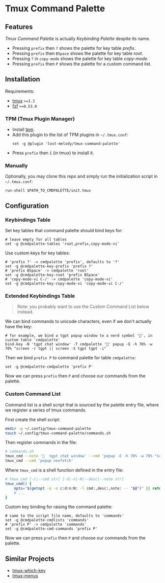 # Tmux Command Palette

## Features

_Tmux Command Palette_ is actually _Keybinding Palette_ despite its name.

- Pressing `prefix` then `?` shows the palette for key table _prefix_.
- Pressing `prefix` then `BSpace` shows the palette for key table _root_.
- Pressing `?` in `copy-mode` shows the palette for key table _copy-mode_.
- Pressing `prefix` then `P` shows the palette for a custom command list.

## Installation

Requirements:

- [tmux](https://github.com/tmux/tmux) `>=3.3`
- [fzf](https://github.com/junegunn/fzf) `>=0.53.0`

### TPM (Tmux Plugin Manager)

- Install [tpm](https://github.com/tmux-plugins/tpm).
- Add this plugin to the list of TPM plugins in `~/.tmux.conf`:
  ```tmux
  set -g @plugin 'lost-melody/tmux-command-palette'
  ```
- Press `prefix` then `I` (in tmux) to install it.

### Manually

Optionally, you may clone this repo and simply run the initialization script in `~/.tmux.conf`:

```tmux
run-shell $PATH_TO_CMDPALETTE/init.tmux
```

## Configuration

### Keybindings Table

Set key tables that command palette should bind keys for:

```tmux
# leave empty for all tables
set -g @cmdpalette-tables 'root,prefix,copy-mode-vi'
```

Use custom keys for key tables:

```tmux
# 'prefix ?' -> cmdpalette 'prefix', defaults to '?'
set -g @cmdpalette-key-prefix 'prefix ?'
# 'prefix BSpace' -> cmdpalette 'root'
set -g @cmdpalette-key-root 'prefix BSpace'
# 'copy-mode-vi C-/' -> cmdpalette 'copy-mode-vi'
set -g @cmdpalette-key-copy-mode-vi 'copy-mode-vi C-/'
```

### Extended Keybindings Table

> Note: you probably want to use the Custom Command List below instead.

We can bind commands to unicode characters, even if we don't actually have the key:

```tmux
# for example, we bind a tgpt popup window to a nerd symbol '', in custom table 'cmdpalette'
bind-key -N 'tgpt chat window' -T cmdpalette '' popup -E -h 70% -w 70% "screen -r tgpt || screen -S tgpt tgpt -i"
```

Then we bind `prefix P` to command palette for table `cmdpalette`:

```tmux
set -g @cmdpalette-cmdpalette 'prefix P'
```

Now we can press `prefix` then `P` and choose our commands from the palette.

### Custom Command List

Command list is a shell script that is sourced by the palette entry file, where we register a series of tmux commands.

First create the shell script:

```sh
mkdir -p ~/.config/tmux-command-palette
touch ~/.config/tmux-command-palette/commands.sh
```

Then register commands in the file:

```sh
# commands.sh
tmux_cmd --note '  tgpt chat window' --cmd 'popup -E -h 70% -w 70% "screen -r tgpt || screen -S tgpt tgpt -i"'
tmux_cmd --cmd 'popup neofetch'
```

Where `tmux_cmd` is a shell function defined in the entry file:

```sh
# tmux_cmd [-c|--cmd str] [-d|-n|-N|--desc|--note str]
tmux_cmd() {
    opts="$(getopt -q -o c:d:n:N: -l cmd:,desc:,note: -- "$@")" || return 1
    # ...
}
```

Custom key binding for raising the command palette:

```tmux
# same to the script file name, defaults to 'commands'
set -g @cmdpalette-cmdlists 'commands'
# 'prefix P' -> cmdpalette 'commands'
set -g @cmdpalette-cmd-commands 'prefix P'
```

Now we can press `prefix` then `P` and choose our commands from the palette.

## Similar Projects

- [tmux-which-key](https://github.com/alexwforsythe/tmux-which-key)
- [tmux-menus](https://github.com/jaclu/tmux-menus)

